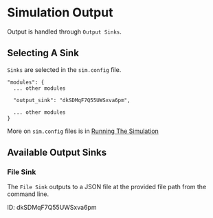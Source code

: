 # Simulation Output

Output is handled through `Output Sinks`.

## Selecting A Sink

`Sinks` are selected in the `sim.config` file.

```
"modules": {
  ... other modules

  "output_sink": "dkSDMqF7Q55UWSxva6pm",

  ... other modules
}
```

More on `sim.config` files is in [Running The Simulation](../Running.md)

## Available Output Sinks

### File Sink

The `File Sink` outputs to a JSON file at the provided file path from the command line.

ID: dkSDMqF7Q55UWSxva6pm